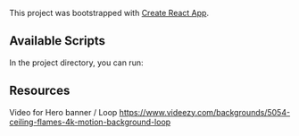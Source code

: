 This project was bootstrapped with [Create React App](https://github.com/facebook/create-react-app).

## Available Scripts

In the project directory, you can run:



## Resources

Video for Hero banner / Loop
https://www.videezy.com/backgrounds/5054-ceiling-flames-4k-motion-background-loop

